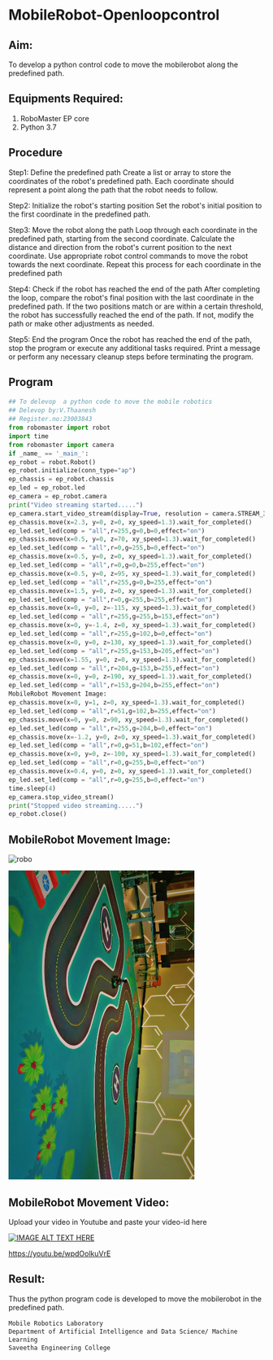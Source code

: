 # MobileRobot-Openloopcontrol
## Aim:

To develop a python control code to move the mobilerobot along the predefined path.

## Equipments Required:
1. RoboMaster EP core
2. Python 3.7

## Procedure
Step1:
Define the predefined path
Create a list or array to store the coordinates of the robot's predefined path.
Each coordinate should represent a point along the path that the robot needs to follow.

Step2:
Initialize the robot's starting position
Set the robot's initial position to the first coordinate in the predefined path.

Step3:
Move the robot along the path
Loop through each coordinate in the predefined path, starting from the second coordinate.
Calculate the distance and direction from the robot's current position to the next coordinate.
Use appropriate robot control commands to move the robot towards the next coordinate.
Repeat this process for each coordinate in the predefined path

Step4:
Check if the robot has reached the end of the path
After completing the loop, compare the robot's final position with the last coordinate in the
predefined path.
If the two positions match or are within a certain threshold, the robot has successfully reached
the end of the path.
If not, modify the path or make other adjustments as needed.

Step5:
End the program
Once the robot has reached the end of the path, stop the program or execute any additional
tasks required.
Print a message or perform any necessary cleanup steps before terminating the program.


## Program
```python
## To delevop  a python code to move the mobile robotics 
## Delevop by:V.Thaanesh
## Register.no:23003843
from robomaster import robot
import time
from robomaster import camera
if _name_ == '_main_':
ep_robot = robot.Robot()
ep_robot.initialize(conn_type="ap")
ep_chassis = ep_robot.chassis
ep_led = ep_robot.led
ep_camera = ep_robot.camera
print("Video streaming started.....")
ep_camera.start_video_stream(display=True, resolution = camera.STREAM_360P)
ep_chassis.move(x=2.3, y=0, z=0, xy_speed=1.3).wait_for_completed()
ep_led.set_led(comp = "all",r=255,g=0,b=0,effect="on")
ep_chassis.move(x=0.5, y=0, z=70, xy_speed=1.3).wait_for_completed()
ep_led.set_led(comp = "all",r=0,g=255,b=0,effect="on")
ep_chassis.move(x=0.5, y=0, z=0, xy_speed=1.3).wait_for_completed()
ep_led.set_led(comp = "all",r=0,g=0,b=255,effect="on")
ep_chassis.move(x=0.5, y=0, z=95, xy_speed=1.3).wait_for_completed()
ep_led.set_led(comp = "all",r=255,g=0,b=255,effect="on")
ep_chassis.move(x=1.5, y=0, z=0, xy_speed=1.3).wait_for_completed()
ep_led.set_led(comp = "all",r=0,g=255,b=255,effect="on")
ep_chassis.move(x=0, y=0, z=-115, xy_speed=1.3).wait_for_completed()
ep_led.set_led(comp = "all",r=255,g=255,b=153,effect="on")
ep_chassis.move(x=0, y=-1.4, z=0, xy_speed=1.3).wait_for_completed()
ep_led.set_led(comp = "all",r=255,g=102,b=0,effect="on")
ep_chassis.move(x=0, y=0, z=130, xy_speed=1.3).wait_for_completed()
ep_led.set_led(comp = "all",r=255,g=153,b=205,effect="on")
ep_chassis.move(x=1.55, y=0, z=0, xy_speed=1.3).wait_for_completed()
ep_led.set_led(comp = "all",r=204,g=153,b=255,effect="on")
ep_chassis.move(x=0, y=0, z=190, xy_speed=1.3).wait_for_completed()
ep_led.set_led(comp = "all",r=153,g=204,b=255,effect="on")
MobileRobot Movement Image:
ep_chassis.move(x=0, y=1, z=0, xy_speed=1.3).wait_for_completed()
ep_led.set_led(comp = "all",r=51,g=102,b=255,effect="on")
ep_chassis.move(x=0, y=0, z=90, xy_speed=1.3).wait_for_completed()
ep_led.set_led(comp = "all",r=255,g=204,b=0,effect="on")
ep_chassis.move(x=-1.2, y=0, z=0, xy_speed=1.3).wait_for_completed()
ep_led.set_led(comp = "all",r=0,g=51,b=102,effect="on")
ep_chassis.move(x=0, y=0, z=-100, xy_speed=1.3).wait_for_completed()
ep_led.set_led(comp = "all",r=0,g=255,b=0,effect="on")
ep_chassis.move(x=0.4, y=0, z=0, xy_speed=1.3).wait_for_completed()
ep_led.set_led(comp = "all",r=0,g=255,b=0,effect="on")
time.sleep(4)
ep_camera.stop_video_stream()
print("Stopped video streaming.....")
ep_robot.close()


```

## MobileRobot Movement Image:

![robo](./img/robomaster.png)

![robo](<Screenshot 2023-07-26 181650.png>)

## MobileRobot Movement Video:

Upload your video in Youtube and paste your video-id here

[![IMAGE ALT TEXT HERE](https://img.youtube.com/vi/YOUTUBE_VIDEO_ID_HERE/0.jpg)](https://www.youtube.com/watch?v=YOUTUBE_VIDEO_ID_HERE)

https://youtu.be/wpdOolkuVrE

## Result:
Thus the python program code is developed to move the mobilerobot in the predefined path.


```
Mobile Robotics Laboratory
Department of Artificial Intelligence and Data Science/ Machine Learning
Saveetha Engineering College
```
